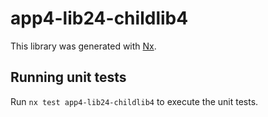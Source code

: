 # app4-lib24-childlib4

This library was generated with [Nx](https://nx.dev).

## Running unit tests

Run `nx test app4-lib24-childlib4` to execute the unit tests.
